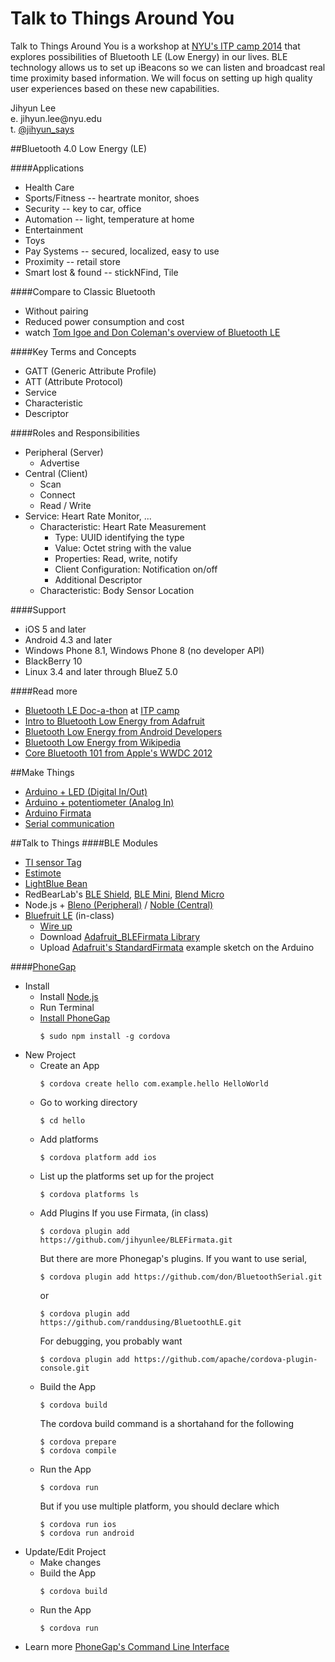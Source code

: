 Talk to Things Around You
=========================

<p>Talk to Things Around You is a workshop at <a href="http://itp.nyu.edu/camp2014/" target="_blank">NYU's ITP camp 2014</a> that explores possibilities of Bluetooth LE (Low Energy) in our lives. BLE technology allows us to set up iBeacons so we can listen and broadcast real time proximity based information. We will focus on setting up high quality user experiences based on these new capabilities.</p>
<p>Jihyun Lee<br/>
e. jihyun.lee@nyu.edu<br/>
t. <a href="http://twitter.com/jihyun_says" target="_blank">@jihyun_says</a><br/></p>


##Bluetooth 4.0 Low Energy (LE)

####Applications
  - Health Care
  - Sports/Fitness -- heartrate monitor, shoes
  - Security -- key to car, office
  - Automation -- light, temperature at home
  - Entertainment
  - Toys
  - Pay Systems -- secured, localized, easy to use
  - Proximity --  retail store
  - Smart lost & found -- stickNFind, Tile

####Compare to Classic Bluetooth
  - Without pairing
  - Reduced power consumption and cost
  - watch <a href="http://vimeo.com/97924680" target="_blank">Tom Igoe and Don Coleman's overview of Bluetooth LE</a>

####Key Terms and Concepts
  - GATT (Generic Attribute Profile)
  - ATT (Attribute Protocol)
  - Service
  - Characteristic
  - Descriptor

####Roles and Responsibilities
  - Peripheral (Server)
    - Advertise
  - Central (Client)
    - Scan
    - Connect
    - Read / Write
  - Service: Heart Rate Monitor, ...
    - Characteristic: Heart Rate Measurement
      - Type: UUID identifying the type
      - Value: Octet string with the value
      - Properties: Read, write, notify
      - Client Configuration: Notification on/off
      - Additional Descriptor
    - Characteristic: Body Sensor Location

####Support
  - iOS 5 and later
  - Android 4.3 and later
  - Windows Phone 8.1, Windows Phone 8 (no developer API)
  - BlackBerry 10
  - Linux 3.4 and later through BlueZ 5.0

####Read more
  - <a href="http://makezine.com/2014/06/16/the-bluetooth-le-doc-a-thon-at-itp-camp/" target="_blank">Bluetooth LE Doc-a-thon</a> at <a href="http://itp.nyu.edu/camp2014/" target="_blank">ITP camp</a>
  - <a href="https://learn.adafruit.com/introduction-to-bluetooth-low-energy" target="_blank">Intro to Bluetooth Low Energy from Adafruit</a>
  - <a href="http://developer.android.com/guide/topics/connectivity/bluetooth-le.html" target="_blank">Bluetooth Low Energy from Android Developers</a>
  - <a href="http://en.wikipedia.org/wiki/Bluetooth_low_energy" target="_blank">Bluetooth Low Energy from Wikipedia</a>
  - <a href="https://developer.apple.com/videos/wwdc/2012/" target="_blank">Core Bluetooth 101 from Apple's WWDC 2012</a>


##Make Things
- <a href="https://itp.nyu.edu/physcomp/Labs/DigitalInOut" target="_blank">Arduino + LED (Digital In/Out)</a>
- <a href="https://itp.nyu.edu/physcomp/Labs/AnalogIn" target="_blank">Arduino + potentiometer (Analog In)</a>
- <a href="http://arduino.cc/en/reference/firmata" target="_blank">Arduino Firmata</a>
- <a href="" target="_blank">Serial communication</a>


##Talk to Things
####BLE Modules
  - <a href="http://www.ti.com/ww/en/wireless_connectivity/sensortag/index.shtml?INTC=SensorTag&HQS=sensortag" target="_blank">TI sensor Tag</a>
  - <a href="http://estimote.com/" target="_blank">Estimote</a>
  - <a href="http://punchthrough.com/bean/" target="_blank">LightBlue Bean</a>
  - RedBearLab's <a href="http://redbearlab.com/bleshield/" target="_blank">BLE Shield</a>, <a href="http://redbearlab.com/blemini/" target="_blank">BLE Mini</a>, <a href="http://redbearlab.com/blendmicro/" target="_blank">Blend Micro</a>
  - Node.js + <a href="https://github.com/sandeepmistry/bleno" target="_blank">Bleno (Peripheral)</a> / <a href="https://github.com/sandeepmistry/noble" target="_blank">Noble (Central)</a>
  - <a href="https://www.adafruit.com/products/1697" target="_blank">Bluefruit LE</a> (in-class)
    - <a href="https://learn.adafruit.com/getting-started-with-the-nrf8001-bluefruit-le-breakout/hooking-everything-up" target="_blank">Wire up</a>
    - Download <a href="https://github.com/adafruit/Adafruit_BLEFirmata" target="_blank">Adafruit_BLEFirmata Library</a>
    - Upload <a href="https://github.com/adafruit/Adafruit_BLEFirmata" target="_blank">Adafruit's StandardFirmata</a> example sketch on the Arduino

####<a href="http://phonegap.com/" target="_blank">PhoneGap</a>
  - Install
    - Install <a href="http://nodejs.org/" target="_blank">Node.js</a>
    - Run Terminal
    - <a href="http://phonegap.com/install/" target="_blank">Install PhoneGap</a>
      <pre><code>$ sudo npm install -g cordova</code></pre>
  - New Project
    - Create an App
      <pre><code>$ cordova create hello com.example.hello HelloWorld</code></pre>
    - Go to working directory
      <pre><code>$ cd hello</code></pre>
    - Add platforms
      <pre><code>$ cordova platform add ios</code></pre>
    - List up the platforms set up for the project
      <pre><code>$ cordova platforms ls</code></pre>
    - Add Plugins
      If you use Firmata, (in class)
      <pre><code>$ cordova plugin add https://github.com/jihyunlee/BLEFirmata.git</code></pre>
      But there are more Phonegap's plugins. If you want to use serial,
      <pre><code>$ cordova plugin add https://github.com/don/BluetoothSerial.git</code></pre>
      or
      <pre><code>$ cordova plugin add https://github.com/randdusing/BluetoothLE.git</code></pre>
      For debugging, you probably want
      <pre><code>$ cordova plugin add https://github.com/apache/cordova-plugin-console.git</code></pre>
    - Build the App
      <pre><code>$ cordova build</code></pre>
      The cordova build command is a shortahand for the following
      <pre><code>$ cordova prepare
      $ cordova compile
      </code></pre>
    - Run the App
      <pre><code>$ cordova run</code></pre>
      But if you use multiple platform, you should declare which
      <pre><code>$ cordova run ios
      $ cordova run android</code></pre>
  - Update/Edit Project
    - Make changes
    - Build the App
      <pre><code>$ cordova build</code></pre>
    - Run the App
      <pre><code>$ cordova run</code></pre>
  * Learn more <a href="http://docs.phonegap.com/en/3.5.0/guide_cli_index.md.html#The%20Command-Line%20Interface" target="_blank">PhoneGap's Command Line Interface</a>
